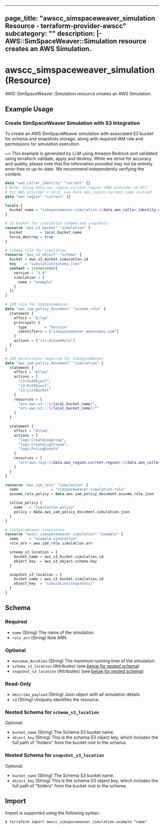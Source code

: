 
---
page_title: "awscc_simspaceweaver_simulation Resource - terraform-provider-awscc"
subcategory: ""
description: |-
  AWS::SimSpaceWeaver::Simulation resource creates an AWS Simulation.
---

# awscc_simspaceweaver_simulation (Resource)

AWS::SimSpaceWeaver::Simulation resource creates an AWS Simulation.

## Example Usage

### Create SimSpaceWeaver Simulation with S3 Integration

To create an AWS SimSpaceWeaver simulation with associated S3 bucket for schema and snapshots storage, along with required IAM role and permissions for simulation execution.

~> This example is generated by LLM using Amazon Bedrock and validated using terraform validate, apply and destroy. While we strive for accuracy and quality, please note that the information provided may not be entirely error-free or up-to-date. We recommend independently verifying the content.

```terraform
data "aws_caller_identity" "current" {}
# Note: Using data.aws_region.current.region (AWS provider v6.0+)
# For AWS provider < v6.0, use data.aws_region.current.name instead
data "aws_region" "current" {}

locals {
  bucket_name = "simspaceweaver-simulation-${data.aws_caller_identity.current.account_id}-${data.aws_region.current.region}"
}

# S3 bucket for simulation schema and snapshots
resource "aws_s3_bucket" "simulation" {
  bucket        = local.bucket_name
  force_destroy = true
}

# Schema file for simulation
resource "aws_s3_object" "schema" {
  bucket = aws_s3_bucket.simulation.id
  key    = "simulation/schema.json"
  content = jsonencode({
    version = "1.0"
    simulation = {
      name = "example"
    }
  })
}

# IAM role for SimSpaceWeaver
data "aws_iam_policy_document" "assume_role" {
  statement {
    effect = "Allow"
    principals {
      type        = "Service"
      identifiers = ["simspaceweaver.amazonaws.com"]
    }
    actions = ["sts:AssumeRole"]
  }
}

# IAM permissions required for SimSpaceWeaver
data "aws_iam_policy_document" "simulation" {
  statement {
    effect = "Allow"
    actions = [
      "s3:GetObject",
      "s3:PutObject",
      "s3:ListBucket"
    ]
    resources = [
      "arn:aws:s3:::${local.bucket_name}",
      "arn:aws:s3:::${local.bucket_name}/*"
    ]
  }

  statement {
    effect = "Allow"
    actions = [
      "logs:CreateLogGroup",
      "logs:CreateLogStream",
      "logs:PutLogEvents"
    ]
    resources = [
      "arn:aws:logs:${data.aws_region.current.region}:${data.aws_caller_identity.current.account_id}:log-group:/aws/simspaceweaver/*"
    ]
  }
}

resource "aws_iam_role" "simulation" {
  name               = "simspaceweaver-simulation-role"
  assume_role_policy = data.aws_iam_policy_document.assume_role.json

  inline_policy {
    name   = "simulation-policy"
    policy = data.aws_iam_policy_document.simulation.json
  }
}

# SimSpaceWeaver simulation
resource "awscc_simspaceweaver_simulation" "example" {
  name     = "example-simulation"
  role_arn = aws_iam_role.simulation.arn

  schema_s3_location = {
    bucket_name = aws_s3_bucket.simulation.id
    object_key  = aws_s3_object.schema.key
  }

  snapshot_s3_location = {
    bucket_name = aws_s3_bucket.simulation.id
    object_key  = "simulation/snapshots/"
  }
}
```

<!-- schema generated by tfplugindocs -->
## Schema

### Required

- `name` (String) The name of the simulation.
- `role_arn` (String) Role ARN.

### Optional

- `maximum_duration` (String) The maximum running time of the simulation.
- `schema_s3_location` (Attributes) (see [below for nested schema](#nestedatt--schema_s3_location))
- `snapshot_s3_location` (Attributes) (see [below for nested schema](#nestedatt--snapshot_s3_location))

### Read-Only

- `describe_payload` (String) Json object with all simulation details
- `id` (String) Uniquely identifies the resource.

<a id="nestedatt--schema_s3_location"></a>
### Nested Schema for `schema_s3_location`

Optional:

- `bucket_name` (String) The Schema S3 bucket name.
- `object_key` (String) This is the schema S3 object key, which includes the full path of "folders" from the bucket root to the schema.


<a id="nestedatt--snapshot_s3_location"></a>
### Nested Schema for `snapshot_s3_location`

Optional:

- `bucket_name` (String) The Schema S3 bucket name.
- `object_key` (String) This is the schema S3 object key, which includes the full path of "folders" from the bucket root to the schema.

## Import

Import is supported using the following syntax:

```shell
$ terraform import awscc_simspaceweaver_simulation.example "name"
```
